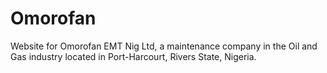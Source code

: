 # Omorofan
Website for Omorofan EMT Nig Ltd, a maintenance company in the Oil and Gas industry located in Port-Harcourt, Rivers State, Nigeria.

